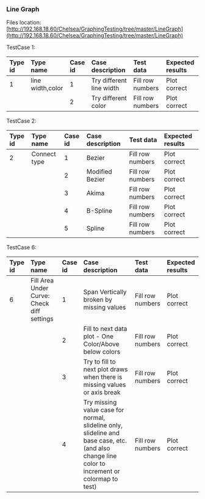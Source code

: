 ### Line Graph

Files location:[http://192.168.18.60/Chelsea/GraphingTesting/tree/master/LineGraph](http://192.168.18.60/Chelsea/GraphingTesting/tree/master/LineGraph)

TestCase 1:

| Type id | Type name | Case id | Case description | Test data | Expected results |
| :--- | :--- | :--- | :--- | :--- | :--- |
| 1 | line width,color | 1 | Try different line width | Fill row numbers | Plot correct |
|  |  | 2 | Try different color | Fill row numbers | Plot correct |

TestCase 2:

| Type id | Type name | Case id | Case description | Test data | Expected results |
| :--- | :--- | :--- | :--- | :--- | :--- |
| 2 | Connect type | 1 | Bezier | Fill row numbers | Plot correct |
|  |  | 2 | Modified Bezier | Fill row numbers | Plot correct |
|  |  | 3 | Akima | Fill row numbers | Plot correct |
|  |  | 4 | B-Spline | Fill row numbers | Plot correct |
|  |  | 5 | Spline | Fill row numbers | Plot correct |

TestCase 6:

| Type id | Type name | Case id | Case description | Test data | Expected results |
| :--- | :--- | :--- | :--- | :--- | :--- |
| 6 | Fill Area Under Curve: Check diff settings | 1 | Span Vertically broken by missing values | Fill row numbers | Plot correct |
|  |  | 2 | Fill to next data plot - One Color/Above below colors | Fill row numbers | Plot correct |
|  |  | 3 | Try to fill to next plot draws when there is missing values or axis break | Fill row numbers | Plot correct |
|  |  | 4 | Try missing value case for normal, slideline only, slideline and base case, etc. \(and also change line color to increment or colormap to test\) | Fill row numbers | Plot correct |



